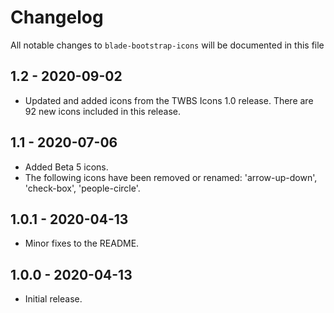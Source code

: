# Changelog

All notable changes to `blade-bootstrap-icons` will be documented in this file

## 1.2 - 2020-09-02

- Updated and added icons from the TWBS Icons 1.0 release. There are 92 new icons included in this release.

## 1.1 - 2020-07-06

- Added Beta 5 icons.
- The following icons have been removed or renamed: 'arrow-up-down', 'check-box', 'people-circle'.

## 1.0.1 - 2020-04-13

- Minor fixes to the README.

## 1.0.0 - 2020-04-13

- Initial release.
